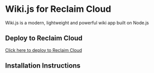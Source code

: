 # Wiki.js for Reclaim Cloud
Wiki.js is a modern, lightweight and powerful wiki app built on Node.js

## Deploy to Reclaim Cloud
[Click here to deploy to Reclaim Cloud](https://app.my.reclaim.cloud/?app=wikijs)

## Installation Instructions